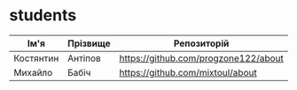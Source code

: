 # students
| Ім'я | Прізвище | Репозиторій |
|------|----------|-------------|
| Костянтин | Антіпов | https://github.com/progzone122/about |
| Михайло | Бабіч | https://github.com/mixtoul/about |
